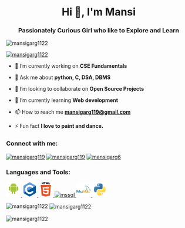 <h1 align="center">Hi 👋, I'm Mansi</h1>
<h3 align="center">Passionately Curious Girl who like to Explore and Learn</h3>

<p align="left"> <img src="https://komarev.com/ghpvc/?username=mansigarg1122&label=Profile%20views&color=0e75b6&style=flat" alt="mansigarg1122" /> </p>

<p align="left"> <a href="https://github.com/ryo-ma/github-profile-trophy"><img src="https://github-profile-trophy.vercel.app/?username=mansigarg1122" alt="mansigarg1122" /></a> </p>

- 🔭 I’m currently working on **CSE Fundamentals**

- 💬 Ask me about **python, C, DSA, DBMS**

- 👯 I’m looking to collaborate on **Open Source Projects**

- 🌱 I’m currently learning **Web development**

- 📫 How to reach me **mansigarg119@gmail.com**

- ⚡ Fun fact **I love to paint and dance.**

<h3 align="left">Connect with me:</h3>
<p align="left">
<a href="https://linkedin.com/in/mansigarg119" target="blank"><img align="center" src="https://raw.githubusercontent.com/rahuldkjain/github-profile-readme-generator/master/src/images/icons/Social/linked-in-alt.svg" alt="mansigarg119" height="30" width="40" /></a>
<a href="https://fb.com/mansigarg119" target="blank"><img align="center" src="https://raw.githubusercontent.com/rahuldkjain/github-profile-readme-generator/master/src/images/icons/Social/facebook.svg" alt="mansigarg119" height="30" width="40" /></a>
<a href="https://instagram.com/mansigarg6" target="blank"><img align="center" src="https://raw.githubusercontent.com/rahuldkjain/github-profile-readme-generator/master/src/images/icons/Social/instagram.svg" alt="mansigarg6" height="30" width="40" /></a>
</p>

<h3 align="left">Languages and Tools:</h3>
<p align="left"> <a href="https://developer.android.com" target="_blank"> <img src="https://raw.githubusercontent.com/devicons/devicon/master/icons/android/android-original-wordmark.svg" alt="android" width="40" height="40"/> </a> <a href="https://www.cprogramming.com/" target="_blank"> <img src="https://raw.githubusercontent.com/devicons/devicon/master/icons/c/c-original.svg" alt="c" width="40" height="40"/> </a> <a href="https://www.w3.org/html/" target="_blank"> <img src="https://raw.githubusercontent.com/devicons/devicon/master/icons/html5/html5-original-wordmark.svg" alt="html5" width="40" height="40"/> </a> <a href="https://www.microsoft.com/en-us/sql-server" target="_blank"> <img src="https://www.svgrepo.com/show/303229/microsoft-sql-server-logo.svg" alt="mssql" width="40" height="40"/> </a> <a href="https://www.mysql.com/" target="_blank"> <img src="https://raw.githubusercontent.com/devicons/devicon/master/icons/mysql/mysql-original-wordmark.svg" alt="mysql" width="40" height="40"/> </a> <a href="https://www.python.org" target="_blank"> <img src="https://raw.githubusercontent.com/devicons/devicon/master/icons/python/python-original.svg" alt="python" width="40" height="40"/> </a> </p>

<p><img align="left" src="https://github-readme-stats.vercel.app/api/top-langs?username=mansigarg1122&show_icons=true&locale=en&layout=compact" alt="mansigarg1122" /></p>

<p>&nbsp;<img align="center" src="https://github-readme-stats.vercel.app/api?username=mansigarg1122&show_icons=true&locale=en" alt="mansigarg1122" /></p>

<p><img align="center" src="https://github-readme-streak-stats.herokuapp.com/?user=mansigarg1122&" alt="mansigarg1122" /></p>
